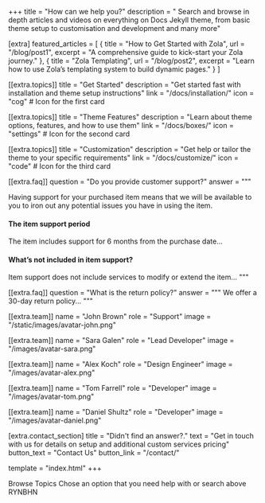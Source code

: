 +++
title = "How can we help you?"
description = " Search and browse in depth articles and videos on everything on Docs Jekyll theme, from basic theme setup to customisation and development and many more"


[extra]
featured_articles = [
    { title = "How to Get Started with Zola", url = "/blog/post1", excerpt = "A comprehensive guide to kick-start your Zola journey." },
    { title = "Zola Templating", url = "/blog/post2", excerpt = "Learn how to use Zola’s templating system to build dynamic pages." }
]









[[extra.topics]]
title = "Get Started"
description = "Get started fast with installation and theme setup instructions"
link = "/docs/installation/"
icon = "cog"  # Icon for the first card

[[extra.topics]]
title = "Theme Features"
description = "Learn about theme options, features, and how to use them"
link = "/docs/boxes/"
icon = "settings"  # Icon for the second card

[[extra.topics]]
title = "Customization"
description = "Get help or tailor the theme to your specific requirements"
link = "/docs/customize/"
icon = "code"  # Icon for the third card







[[extra.faq]]
question = "Do you provide customer support?"
answer = """
<p>Having support for your purchased item means that we will be available to you to iron out any potential issues you have in using the item.</p>
<h4>The item support period</h4>
<p>The item includes support for 6 months from the purchase date...</p>
<h4>What’s not included in item support?</h4>
Item support does not include services to modify or extend the item...
"""

[[extra.faq]]
question = "What is the return policy?"
answer = """
We offer a 30-day return policy...
"""







[[extra.team]]
name = "John Brown"
role = "Support"
image = "/static/images/avatar-john.png"

[[extra.team]]
name = "Sara Galen"
role = "Lead Developer"
image = "/images/avatar-sara.png"

[[extra.team]]
name = "Alex Koch"
role = "Design Engineer"
image = "/images/avatar-alex.png"

[[extra.team]]
name = "Tom Farrell"
role = "Developer"
image = "/images/avatar-tom.png"

[[extra.team]]
name = "Daniel Shultz"
role = "Developer"
image = "/images/avatar-daniel.png"


[extra.contact_section]
title = "Didn't find an answer?."
text = "Get in touch with us for details on setup and additional custom services pricing"
button_text = "Contact Us"
button_link = "/contact/"





template = "index.html"
+++

Browse Topics
Chose an option that you need help with or search above RYNBHN
